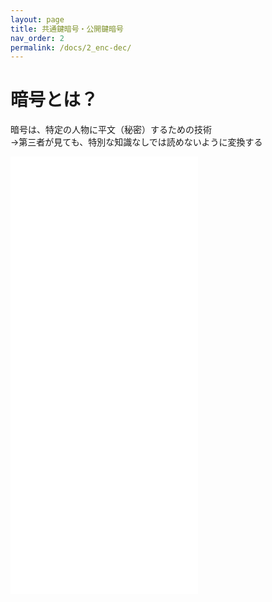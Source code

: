 ```yaml
---
layout: page
title: 共通鍵暗号・公開鍵暗号
nav_order: 2
permalink: /docs/2_enc-dec/
---
```


# 暗号とは？

暗号は、特定の人物に平文（秘密）するための技術  
→第三者が見ても、特別な知識なしでは読めないように変換する

<embed src="../img/the.pdf" height="700" type="application/pdf">
